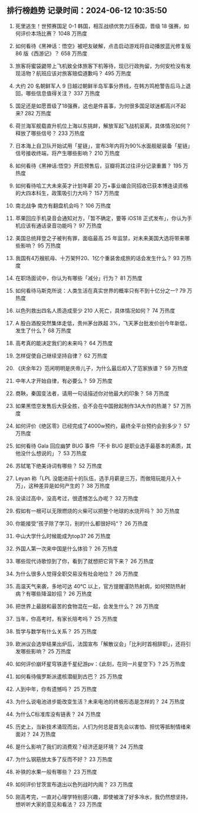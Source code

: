 
## 排行榜趋势 记录时间：2024-06-12 10:35:50
  
  1. 死里逃生！世预赛国足 0-1 韩国，相互战绩优势力压泰国，晋级 18 强赛，如何评价本场比赛？ 1048 万热度
    
  2. 如何看待《黑神话：悟空》被吧友破解，点击启动游戏将自动播放蓝光修复版 86 版《西游记》？ 658 万热度
    
  3. 旅客将蜜袋鼯带上飞机致全体旅客下机等待，现已行政拘留，为何安检没有发现活物？航班应该对旅客赔偿道歉吗？ 495 万热度
    
  4. 大约 20 名朝鲜军人 9 日越过朝鲜半岛军事分界线，在韩方鸣枪警告后马上退回，哪些信息值得关注？ 337 万热度
    
  5. 国足还是如愿晋级了18强赛，这也是件喜事，为何很多国足球迷都高兴不起来? 282 万热度
    
  6. 荷兰海军舰载直升机位上海以东挑衅，解放军起飞战机驱离，具体情况如何？释放了哪些信号？ 233 万热度
    
  7. 日本海上自卫队开始试用「星链」，宣布3年内将为90%水面舰艇装备「星链」信号接收终端，将产生哪些影响？ 210 万热度
    
  8. 如何看待《黑神话:悟空》开启预售后，豆瓣将其过往评分记录重置？ 195 万热度
    
  9. 如何看待哈工大未来英才计划年薪 20 万+事业编合同招收已获本博连读资格的大四本科生，政策吸引力大吗？ 157 万热度
    
  10. 南北战争 南方有翻盘机会吗？ 106 万热度
    
  11. 苹果回应手机录音会通知对方，「暂不确定，要等 iOS18 正式发布」，你认为手机应该有通话录音功能吗？ 97 万热度
    
  12. 美国总统拜登之子被判有罪，面临最高 25 年监禁，对未来美国大选将带来哪些影响？ 95 万热度
    
  13. 我国有4万艘航母、十万架歼20、1亿个重装舍成旅的话会发生什么？ 93 万热度
    
  14. 在职场面试中，你认为有哪些「减分」行为？ 81 万热度
    
  15. 如何看待马斯克所说：人类生活在真实世界的概率只有不到十亿分之一? 79 万热度
    
  16. 以色列救出四名人质造成至少 210 人死亡，具体情况如何？ 74 万热度
    
  17. A 股白酒股突然集体走低，贵州茅台跌超 3%，飞天茅台批发价创今年新低，发生了什么？ 68 万热度
    
  18. 高考真的能决定我们的未来吗？ 64 万热度
    
  19. 怎样促使自己继续坚持自律？ 62 万热度
    
  20. 《庆余年2》范闲明明是庆帝儿子，为什么最后却入了范家族谱？ 59 万热度
    
  21. 中年人才开始自律，有必要么？ 59 万热度
    
  22. 商鞅，秦国变法者，请用一句话描述你对他最大的印象？ 58 万热度
    
  23. 如果黑悟空发售后大获全胜，会不会在中国掀起制作3A大作的热潮？ 57 万热度
    
  24. 如何评价《绝区零》已经完成了4000w预约，最终全平台预约会到多少？ 57 万热度
    
  25. 如何看待 Gala 回应幽梦 BUG 事件「不卡 BUG 是职业选手最基本的素质，其他没什么想说的」？ 53 万热度
    
  26. 苏轼笔下绝美诗词有哪些？ 52 万热度
    
  27. Leyan 称「LPL 没能进前十的队伍，选手月薪是三万，而做陪玩能月入十万」，这种差异是如何产生的？ 38 万热度
    
  28. 没读过高中，没高考过，很遗憾怎么办呢？ 32 万热度
    
  29. 假如有一根可以无限燃烧的火柴可以把整个地球的水烧开吗？ 30 万热度
    
  30. 你能接受“孩子除了学习，别的什么都很好吗“？ 26 万热度
    
  31. 中山大学什么时候能成为top3? 26 万热度
    
  32. 外国人第一次来中国是什么体验？ 26 万热度
    
  33. 哪些现代诗歌惊到了你，看到了就想把它背下来？ 26 万热度
    
  34. 为什么很多人觉得全职交易没有社会地位？ 26 万热度
    
  35. 高温天气来袭，多地可达 40℃ 以上，官方提醒谨防热射病，如何预防热射病？有哪些降温妙招？ 26 万热度
    
  36. 把世界上最甜和最苦的食物混在一起，会发生什么？ 26 万热度
    
  37. 当年，你高考时，有家长陪考吗？ 25 万热度
    
  38. 哲学与数学有什么关系？ 25 万热度
    
  39. 欧洲议会选举结果出炉后，法国宣布「解散议会」「比利时首相辞职」，还将引发哪些影响？ 25 万热度
    
  40. 如何评价崩坏星穹铁道千星纪游pv：《此刻，在同一片星空下》? 25 万热度
    
  41. 如何看待俄罗斯派遣核潜艇到古巴？ 25 万热度
    
  42. 人到中年，你有遗憾吗？ 25 万热度
    
  43. 为什么说电池进步能改变生活？未来电池的终极形态是怎样的？ 24 万热度
    
  44. 为什么C标准库没有链表？ 24 万热度
    
  45. 历史上，当新技术涌现而出，人们为何总是首先会以害怕、担忧等抵制情绪来面对？ 24 万热度
    
  46. 是什么影响了我们的消费观？经济还是环境？ 24 万热度
    
  47. 为什么钢筋放太多了反而不好？ 23 万热度
    
  48. 补铁的水果一般有哪些？ 23 万热度
    
  49. 如何评价甘茨宣布退出以色列战时内阁？ 23 万热度
    
  50. 刚高考完，一直对心理学特别感兴趣，即使被泼了好多冷水，我仍然想坚持，想听听大家的意见和看法？ 23 万热度
    